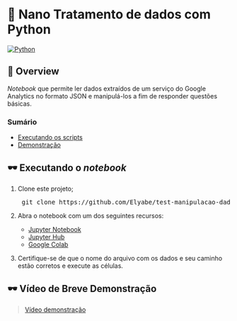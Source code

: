 
# :rocket: Nano Tratamento de dados com Python
[![Python](https://img.shields.io/static/v1?label=Python&message=3.8&colorA=purple&color=black&logo=Python&logoColor=white)](https://www.python.org/) 

## :book: Overview 
*Notebook* que permite ler dados extraídos de um serviço do Google Analytics no formato JSON e manipulá-los a fim de responder questões básicas.

### Sumário
* [Executando os scripts](#dark_sunglasses-executando_os_scripts)
* [Demonstração](#dark_sunglasses-Demonstração-da-aplicação)



## :dark_sunglasses: Executando o *notebook*

1. Clone este projeto;
    <pre> git clone https://github.com/Elyabe/test-manipulacao-dados.git </pre>

2. Abra o notebook com um dos seguintes recursos:
    - [Jupyter Notebook](https://jupyter.org/)
    - [Jupyter Hub](https://jupyterhub.readthedocs.io/en/stable/)
    - [Google Colab](https://colab.research.google.com/)

3. Certifique-se de que o nome do arquivo com os dados e seu caminho estão corretos e execute as células.

## :dark_sunglasses: Vídeo de Breve Demonstração

> [Vídeo demonstração](https://youtu.be/3QwPzCWhObg)